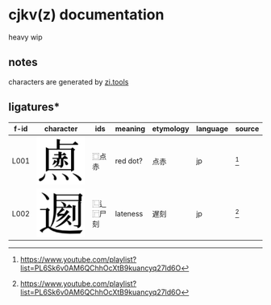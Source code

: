 # cjkv(z) documentation

heavy wip

## notes

characters are generated by [zi.tools](https://zi.tools/?secondary=ids)

## ligatures\*

| f-id | character             | ids      | meaning  | etymology | language | source |
| ---- | --------------------- | -------- | -------- | --------- | -------- | ------ |
| L001 | ![L001.svg](L001.svg) | ⿴点赤    | red dot? | 点赤       | jp       | [^1]   |
| L002 | ![L002.svg](L002.svg) | ⿺辶⿸尸刻 | lateness | 遅刻       | jp       | [^1]   |

[^1]: <https://www.youtube.com/playlist?list=PL6Sk6v0AM6QChhOcXtB9kuancyq27ld6O>
